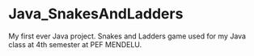# Java_SnakesAndLadders
My first ever Java project. Snakes and Ladders game used for my Java class at 4th semester at PEF MENDELU.
